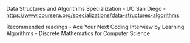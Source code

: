 Data Structures and Algorithms Specialization - UC San Diego
    - https://www.coursera.org/specializations/data-structures-algorithms


Recommended readings
    - Ace Your Next Coding Interview by Learning Algorithms
    - Discrete Mathematics for Computer Science